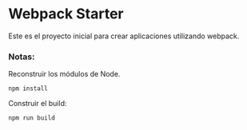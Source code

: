 # Webpack Starter

Este es el proyecto inicial para crear aplicaciones utilizando webpack.

### Notas:
Reconstruir los módulos de Node.
```
npm install
```

Construir el build: 
```
npm run build
```

